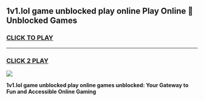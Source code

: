 
## 1v1.lol game unblocked play online Play Online 👋 Unblocked Games
<h3>
<a href="https://premium.freeplayer.one?title=1v1.lol_game_unblocked_play_online&ref=19F">CLICK TO PLAY</a></h3>
<hr>

<h3>
<a href="https://premium.freeplayer.one?title=1v1.lol_game_unblocked_play_online&ref=19F">CLICK 2 PLAY</a>
  
</h3>

<a href="https://premium.freeplayer.one?title=1v1.lol_game_unblocked_play_online&ref=19F"><img src="https://clearcache.store/games.png"></a>


**1v1.lol game unblocked play online games unblocked: Your Gateway to Fun and Accessible Online Gaming**
